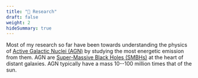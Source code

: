 ```yaml
---
title: "🔬 Research"
draft: false
weight: 2
hideSummary: true
---
```


Most of my research so far have been towards understanding the physics of [Active Galactic Nuclei (AGN)](https://en.wikipedia.org/wiki/Active_galactic_nucleus) by studying the most energetic emission from them. AGN are [Super-Massive Black Holes (SMBHs)](https://en.wikipedia.org/wiki/Supermassive_black_hole) at the heart of distant galaxies. AGN typically have a mass 10--100 million times that of the sun. 